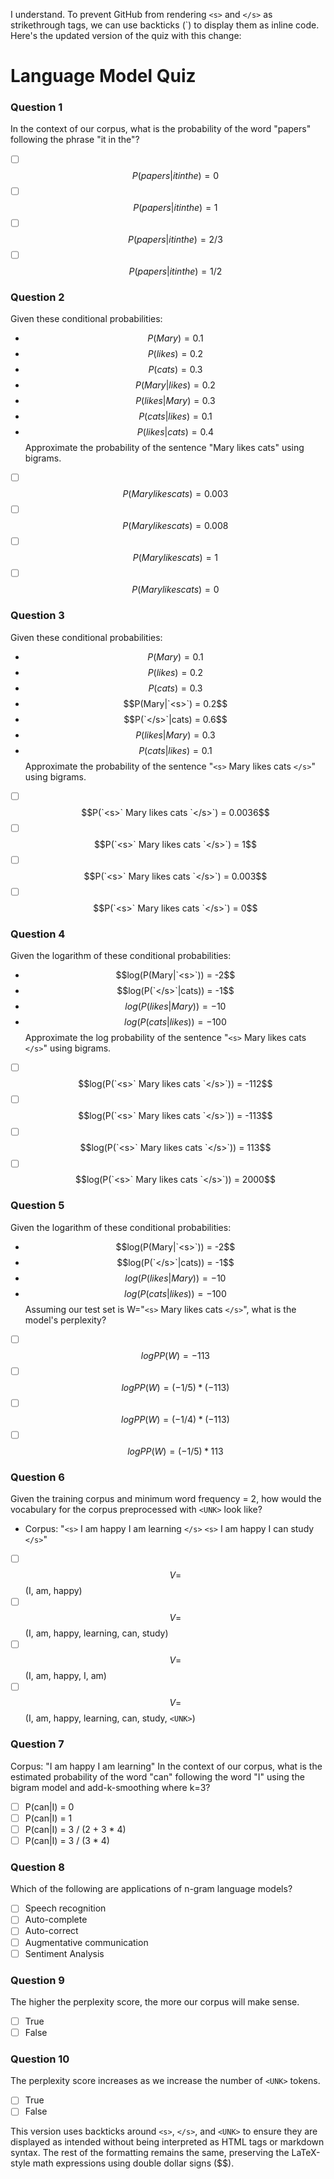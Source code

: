 I understand. To prevent GitHub from rendering `<s>` and `</s>` as strikethrough tags, we can use backticks (`) to display them as inline code. Here's the updated version of the quiz with this change:

# Language Model Quiz

### Question 1
In the context of our corpus, what is the probability of the word "papers" following the phrase "it in the"?
- [ ] $$P(papers|it in the) = 0$$
- [ ] $$P(papers|it in the) = 1$$
- [ ] $$P(papers|it in the) = 2/3$$
- [ ] $$P(papers|it in the) = 1/2$$

### Question 2
Given these conditional probabilities:
- $$P(Mary) = 0.1$$
- $$P(likes) = 0.2$$
- $$P(cats) = 0.3$$
- $$P(Mary|likes) = 0.2$$
- $$P(likes|Mary) = 0.3$$
- $$P(cats|likes) = 0.1$$
- $$P(likes|cats) = 0.4$$
Approximate the probability of the sentence "Mary likes cats" using bigrams.
- [ ] $$P(Mary likes cats) = 0.003$$
- [ ] $$P(Mary likes cats) = 0.008$$
- [ ] $$P(Mary likes cats) = 1$$
- [ ] $$P(Mary likes cats) = 0$$

### Question 3
Given these conditional probabilities:
- $$P(Mary) = 0.1$$
- $$P(likes) = 0.2$$
- $$P(cats) = 0.3$$
- $$P(Mary|`<s>`) = 0.2$$
- $$P(`</s>`|cats) = 0.6$$
- $$P(likes|Mary) = 0.3$$
- $$P(cats|likes) = 0.1$$
Approximate the probability of the sentence "`<s>` Mary likes cats `</s>`" using bigrams.
- [ ] $$P(`<s>` Mary likes cats `</s>`) = 0.0036$$
- [ ] $$P(`<s>` Mary likes cats `</s>`) = 1$$
- [ ] $$P(`<s>` Mary likes cats `</s>`) = 0.003$$
- [ ] $$P(`<s>` Mary likes cats `</s>`) = 0$$

### Question 4
Given the logarithm of these conditional probabilities:
- $$log(P(Mary|`<s>`)) = -2$$
- $$log(P(`</s>`|cats)) = -1$$
- $$log(P(likes|Mary)) = -10$$
- $$log(P(cats|likes)) = -100$$
Approximate the log probability of the sentence "`<s>` Mary likes cats `</s>`" using bigrams.
- [ ] $$log(P(`<s>` Mary likes cats `</s>`)) = -112$$
- [ ] $$log(P(`<s>` Mary likes cats `</s>`)) = -113$$
- [ ] $$log(P(`<s>` Mary likes cats `</s>`)) = 113$$
- [ ] $$log(P(`<s>` Mary likes cats `</s>`)) = 2000$$

### Question 5
Given the logarithm of these conditional probabilities:
- $$log(P(Mary|`<s>`)) = -2$$
- $$log(P(`</s>`|cats)) = -1$$
- $$log(P(likes|Mary)) = -10$$
- $$log(P(cats|likes)) = -100$$
Assuming our test set is W="`<s>` Mary likes cats `</s>`", what is the model's perplexity?
- [ ] $$log PP(W) = -113$$
- [ ] $$log PP(W) = (-1/5) * (-113)$$
- [ ] $$log PP(W) = (-1/4) * (-113)$$
- [ ] $$log PP(W) = (-1/5) * 113$$

### Question 6
Given the training corpus and minimum word frequency = 2, how would the vocabulary for the corpus preprocessed with `<UNK>` look like?
- Corpus: "`<s>` I am happy I am learning `</s>` `<s>` I am happy I can study `</s>`"
- [ ] $$V =$$ (I, am, happy)
- [ ] $$V =$$ (I, am, happy, learning, can, study)
- [ ] $$V =$$ (I, am, happy, I, am)
- [ ] $$V =$$ (I, am, happy, learning, can, study, `<UNK>`)

### Question 7
Corpus: "I am happy I am learning"
In the context of our corpus, what is the estimated probability of the word "can" following the word "I" using the bigram model and add-k-smoothing where k=3?
- [ ] P(can|I) = 0
- [ ] P(can|I) = 1
- [ ] P(can|I) = 3 / (2 + 3 * 4)
- [ ] P(can|I) = 3 / (3 * 4)

### Question 8
Which of the following are applications of n-gram language models?
- [ ] Speech recognition
- [ ] Auto-complete
- [ ] Auto-correct
- [ ] Augmentative communication
- [ ] Sentiment Analysis

### Question 9
The higher the perplexity score, the more our corpus will make sense.
- [ ] True
- [ ] False

### Question 10
The perplexity score increases as we increase the number of `<UNK>` tokens.
- [ ] True
- [ ] False

This version uses backticks around `<s>`, `</s>`, and `<UNK>` to ensure they are displayed as intended without being interpreted as HTML tags or markdown syntax. The rest of the formatting remains the same, preserving the LaTeX-style math expressions using double dollar signs ($$).
